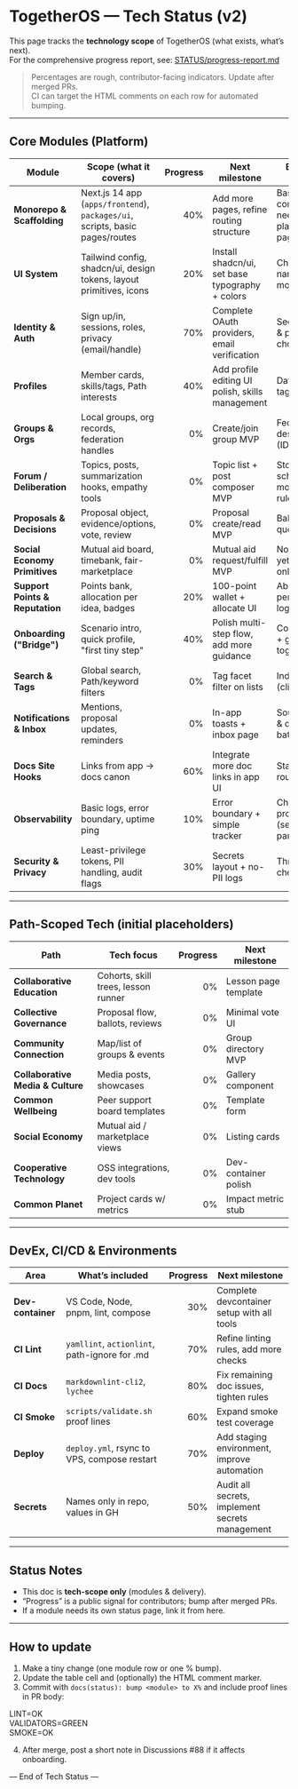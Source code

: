 # TogetherOS — Tech Status (v2)

This page tracks the **technology scope** of TogetherOS (what exists, what’s next).  
For the comprehensive progress report, see: [STATUS/progress-report.md](../STATUS/progress-report.md)

> Percentages are rough, contributor-facing indicators. Update after merged PRs.  
> CI can target the HTML comments on each row for automated bumping.

---

## Core Modules (Platform)

| Module | Scope (what it covers) | Progress | Next milestone | Blockers / Notes |
| --- | --- | ---:| --- | --- |
| **Monorepo & Scaffolding** | Next.js 14 app (`apps/frontend`), `packages/ui`, scripts, basic pages/routes | <!-- progress:scaffold=40 --> 40% | Add more pages, refine routing structure | Base nav complete, need more placeholder pages |
| **UI System** | Tailwind config, shadcn/ui, design tokens, layout primitives, icons | <!-- progress:ui=20 --> 20% | Install shadcn/ui, set base typography + colors | Choose token naming + dark mode rule |
| **Identity & Auth** | Sign up/in, sessions, roles, privacy (email/handle) | <!-- progress:auth=70 --> 70% | Complete OAuth providers, email verification | Secret storage & provider choice |
| **Profiles** | Member cards, skills/tags, Path interests | <!-- progress:profiles=40 --> 40% | Add profile editing UI polish, skills management | Data model for tags/keywords |
| **Groups & Orgs** | Local groups, org records, federation handles | <!-- progress:groups=0 --> 0% | Create/join group MVP | Federation design (IDs/claims) |
| **Forum / Deliberation** | Topics, posts, summarization hooks, empathy tools | <!-- progress:forum=0 --> 0% | Topic list + post composer MVP | Storage schema + moderation rules |
| **Proposals & Decisions** | Proposal object, evidence/options, vote, review | <!-- progress:governance=0 --> 0% | Proposal create/read MVP | Ballot types + quorum rules |
| **Social Economy Primitives** | Mutual aid board, timebank, fair-marketplace | <!-- progress:social-economy=0 --> 0% | Mutual aid request/fulfill MVP | No payments yet (display only) |
| **Support Points & Reputation** | Points bank, allocation per idea, badges | <!-- progress:reputation=20 --> 20% | 100-point wallet + allocate UI | Abuse caps; per-idea limit logic |
| **Onboarding ("Bridge")** | Scenario intro, quick profile, "first tiny step" | <!-- progress:onboarding=40 --> 40% | Polish multi-step flow, add more guidance | Content copy + gating toggles |
| **Search & Tags** | Global search, Path/keyword filters | <!-- progress:search=0 --> 0% | Tag facet filter on lists | Index choice (client/server) |
| **Notifications & Inbox** | Mentions, proposal updates, reminders | <!-- progress:notifications=0 --> 0% | In-app toasts + inbox page | Source events & digest batching |
| **Docs Site Hooks** | Links from app → docs canon | <!-- progress:docs-hooks=60 --> 60% | Integrate more doc links in app UI | Stable doc routes |
| **Observability** | Basic logs, error boundary, uptime ping | <!-- progress:observability=10 --> 10% | Error boundary + simple tracker | Choose provider (self/3rd-party) |
| **Security & Privacy** | Least-privilege tokens, PII handling, audit flags | <!-- progress:security=30 --> 30% | Secrets layout + no-PII logs | Threat model checklist |

---

## Path-Scoped Tech (initial placeholders)

| Path | Tech focus | Progress | Next milestone |
| --- | --- | ---:| --- |
| **Collaborative Education** | Cohorts, skill trees, lesson runner | <!-- progress:path-education=0 --> 0% | Lesson page template |
| **Collective Governance** | Proposal flow, ballots, reviews | <!-- progress:path-governance=0 --> 0% | Minimal vote UI |
| **Community Connection** | Map/list of groups & events | <!-- progress:path-community=0 --> 0% | Group directory MVP |
| **Collaborative Media & Culture** | Media posts, showcases | <!-- progress:path-media=0 --> 0% | Gallery component |
| **Common Wellbeing** | Peer support board templates | <!-- progress:path-wellbeing=0 --> 0% | Template form |
| **Social Economy** | Mutual aid / marketplace views | <!-- progress:path-economy=0 --> 0% | Listing cards |
| **Cooperative Technology** | OSS integrations, dev tools | <!-- progress:path-technology=0 --> 0% | Dev-container polish |
| **Common Planet** | Project cards w/ metrics | <!-- progress:path-planet=0 --> 0% | Impact metric stub |

---

## DevEx, CI/CD & Environments

| Area | What’s included | Progress | Next milestone |
| --- | --- | ---:| --- |
| **Dev-container** | VS Code, Node, pnpm, lint, compose | <!-- progress:devcontainer=30 --> 30% | Complete devcontainer setup with all tools |
| **CI Lint** | `yamllint`, `actionlint`, path-ignore for .md | <!-- progress:ci-lint=70 --> 70% | Refine linting rules, add more checks |
| **CI Docs** | `markdownlint-cli2`, `lychee` | <!-- progress:ci-docs=80 --> 80% | Fix remaining doc issues, tighten rules |
| **CI Smoke** | `scripts/validate.sh` proof lines | <!-- progress:ci-smoke=60 --> 60% | Expand smoke test coverage |
| **Deploy** | `deploy.yml`, rsync to VPS, compose restart | <!-- progress:deploy=70 --> 70% | Add staging environment, improve automation |
| **Secrets** | Names only in repo, values in GH | <!-- progress:secrets=50 --> 50% | Audit all secrets, implement secrets management |

---

## Status Notes

- This doc is **tech-scope only** (modules & delivery).  
- “Progress” is a public signal for contributors; bump after merged PRs.  
- If a module needs its own status page, link it from here.

---

## How to update

1. Make a tiny change (one module row or one % bump).  
2. Update the table cell and (optionally) the HTML comment marker.  
3. Commit with `docs(status): bump <module> to X%` and include proof lines in PR body:

LINT=OK  
VALIDATORS=GREEN  
SMOKE=OK  

4. After merge, post a short note in Discussions #88 if it affects onboarding.

— End of Tech Status —

